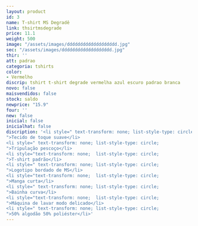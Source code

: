 ```yaml
---
layout: product
id: 3
name: T-shirt MS Degradê
link: thsirtmsdegrade
price: 11.1
weight: 500
image: "/assets/images/ddddddddddddddddddd.jpg"
sec: "/assets/images/ddddddddddddddddddd.jpg"
thir: ''
att: padrao
categoria: tshirts
color:
- Vermelho
discrip: tshirt t-shirt degrade vermelha azul escuro padrao branca
novo: false
maisvendidos: false
stock: saldo
newprice: "15.9"
four: ''
new: false
inicial: false
inicialhat: false
discription: '<li style=" text-transform: none; list-style-type: circle;
">Tecido de toque suave</li>
<li style=" text-transform: none; list-style-type: circle;
">Tripulação pescoço</li>
<li style="text-transform: none;  list-style-type: circle;
">T-shirt padrão</li>
<li style=" text-transform: none; list-style-type: circle;
">Logotipo bordado de MS</li>
<li style="text-transform: none;  list-style-type: circle;
">Manga curta</li>
<li style=" text-transform: none; list-style-type: circle;
">Bainha curva</li>
<li style="text-transform: none;  list-style-type: circle;
">Máquina de lavar modo delicado</li>
<li style=" text-transform: none; list-style-type: circle;
">50% algodão 50% poliéster</li>'
---
```

